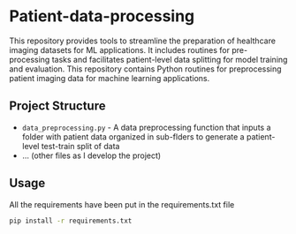 # Patient-data-processing
This repository provides tools to streamline the preparation of healthcare imaging datasets for ML applications. It includes routines for pre-processing tasks and facilitates patient-level data splitting for model training and evaluation.
This repository contains Python routines for preprocessing patient imaging data for machine learning applications.

## Project Structure
* `data_preprocessing.py` - A data preprocessing function that inputs a folder with patient data organized in sub-flders to generate a patient-level test-train split of data
* ... (other files as I develop the project)

## Usage
All the requirements have been put in the requirements.txt file
```bash
pip install -r requirements.txt
```

